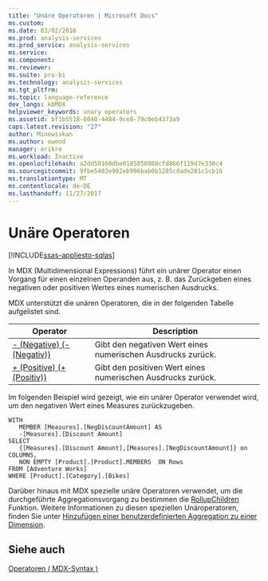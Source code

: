 ```yaml
---
title: "Unäre Operatoren | Microsoft Docs"
ms.custom: 
ms.date: 03/02/2016
ms.prod: analysis-services
ms.prod_service: analysis-services
ms.service: 
ms.component: 
ms.reviewer: 
ms.suite: pro-bi
ms.technology: analysis-services
ms.tgt_pltfrm: 
ms.topic: language-reference
dev_langs: kbMDX
helpviewer_keywords: unary operators
ms.assetid: bf1b5518-6040-4484-9ce8-79c0eb4373a9
caps.latest.revision: "27"
author: Minewiskan
ms.author: owend
manager: erikre
ms.workload: Inactive
ms.openlocfilehash: a2dd50160dbe0185056988cfd866f119d7e330c4
ms.sourcegitcommit: 9fbe5403e902eb996bab0b1285cdade281c1cb16
ms.translationtype: MT
ms.contentlocale: de-DE
ms.lasthandoff: 11/27/2017
---
```

# <a name="unary-operators"></a>Unäre Operatoren
[!INCLUDE[ssas-appliesto-sqlas](../includes/ssas-appliesto-sqlas.md)]

  In MDX (Multidimensional Expressions) führt ein unärer Operator einen Vorgang für einen einzelnen Operanden aus, z. B. das Zurückgeben eines negativen oder positiven Wertes eines numerischen Ausdrucks.  
  
 MDX unterstützt die unären Operatoren, die in der folgenden Tabelle aufgelistet sind.  
  
|Operator|Description|  
|--------------|-----------------|  
|[- (Negative) (- (Negativ))](../mdx/negative-mdx.md)|Gibt den negativen Wert eines numerischen Ausdrucks zurück.|  
|[+ (Positive) (+ (Positiv))](../mdx/positive-mdx.md)|Gibt den positiven Wert eines numerischen Ausdrucks zurück.|  
  
 Im folgenden Beispiel wird gezeigt, wie ein unärer Operator verwendet wird, um den negativen Wert eines Measures zurückzugeben.  
  
```  
WITH   
   MEMBER [Measures].[NegDiscountAmount] AS  
   -[Measures].[Discount Amount]  
SELECT   
   {[Measures].[Discount Amount],[Measures].[NegDiscountAmount]} on COLUMNS,  
   NON EMPTY [Product].[Product].MEMBERS  ON Rows  
FROM [Adventure Works]  
WHERE [Product].[Category].[Bikes]  
```  
  
 Darüber hinaus mit MDX spezielle unäre Operatoren verwendet, um die durchgeführte Aggregationsvorgang zu bestimmen die [RollupChildren](../mdx/rollupchildren-mdx.md) Funktion. Weitere Informationen zu diesen speziellen Unäroperatoren, finden Sie unter [Hinzufügen einer benutzerdefinierten Aggregation zu einer Dimension](../analysis-services/multidimensional-models/bi-wizard-add-a-custom-aggregation-to-a-dimension.md).  
  
## <a name="see-also"></a>Siehe auch  
 [Operatoren &#40; MDX-Syntax &#41;](../mdx/operators-mdx-syntax.md)  
  
  
